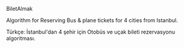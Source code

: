 BiletAlmak

Algorithm for Reserving Bus & plane tickets for 4 cities from Istanbul.

Türkçe: İstanbul'dan 4 şehir için Otobüs ve uçak bileti rezervasyonu algoritması.
